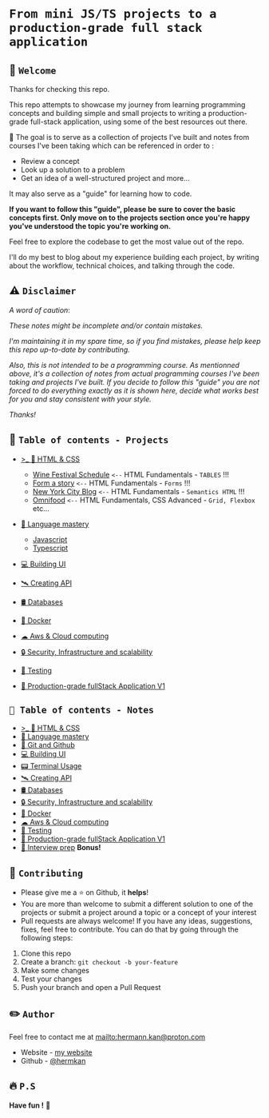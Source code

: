 # `From mini JS/TS projects to a production-grade full stack application`

## 🏁 `Welcome`

Thanks for checking this repo.

This repo attempts to showcase my journey from learning programming concepts and building simple and small projects to writing a production-grade full-stack application, using some of the best resources out there.

🎯 The goal is to serve as a collection of projects I've built and notes from courses I've been taking which can be referenced in order to :

- Review a concept
- Look up a solution to a problem
- Get an idea of a well-structured project and more...

It may also serve as a "guide" for learning how to code.

**If you want to follow this "guide", please be sure to cover the basic concepts first. Only move on to the projects section once you're happy you've understood the topic you're working on.**

Feel free to explore the codebase to get the most value out of the repo.

I'll do my best to blog about my experience building each project, by writing about the workflow, technical choices, and talking through the code.

## ⚠️ `Disclaimer`

_A word of caution_:

_These notes might be incomplete and/or contain mistakes._

_I'm maintaining it in my spare time, so if you find mistakes, please help keep this repo up-to-date by contributing._

_Also, this is not intended to be a programming course. As mentionned above, it's a collection of notes from actual programming courses I've been taking and projects I've built. If you decide to follow this "guide" you are not forced to do everything exactly as it is shown here, decide what works best for you and stay consistent with your style._

_Thanks!_

## 💼 `Table of contents - Projects`

- [>\_ 🎨 HTML & CSS](docs/1-html-css.md)

  - [Wine Festival Schedule](https://github.com/hermkan/code-journey-html/blob/main/01-wine-festival-schedule/wine-festival-schedule.readme.md) `<--` HTML Fundamentals - `TABLES` !!!
  - [Form a story](/projects/01-HTML-CSS/03-form/form-readme.md) `<--` HTML Fundamentals - `Forms` !!!
  - [New York City Blog](/projects/01-HTML-CSS/04-new-york-city-blog/new-york-city-readme.md) `<--` HTML Fundamentals - `Semantics HTML` !!!
  - [Omnifood](/projects/01-HTML-CSS/05-omnifood/omnifood-readme.md) `<--` HTML Fundamentals, CSS Advanced - `Grid, Flexbox` etc...

- [🥋 Language mastery](docs/2-language-mastery.md)

  - [Javascript](docs/2-language-mastery.md)
  - [Typescript](docs/2-language-mastery.md)

- [💻 Building UI](docs/3-building-ui.md)

- [🛰️ Creating API](docs/5-creating-api.md)

- [🛢️ Databases](docs/6-databases.md)
- [🐬 Docker](docs/7-docker.md)
- [☁ Aws & Cloud computing](docs/8-cloud-computing.md)
- [🔒 Security, Infrastructure and scalability](docs/9-security-infra-scalability.md)
- [🧪 Testing](docs/testing.md)
- [🏢 Production-grade fullStack Application V1](docs/10-production-grade-app.md)

## `💼 Table of contents - Notes`

- [>\_ 🎨 HTML & CSS](docs/1-html-css.md)
- [🥋 Language mastery](docs/2-language-mastery.md)
- [🌿 Git and Github](docs/2-git-github.md)
- [💻 Building UI](docs/3-building-ui.md)
- [📟 Terminal Usage](docs/4-terminal-usage.md)
- [🛰️ Creating API](docs/5-creating-api.md)
- [🛢️ Databases](docs/6-databases.md)
- [🔒 Security, Infrastructure and scalability](docs/9-security-infra-scalability.md)
- [🐬 Docker](docs/7-docker.md)
- [☁ Aws & Cloud computing](docs/8-cloud-computing.md)
- [🧪 Testing](docs/testing.md)
- [🏢 Production-grade fullStack Application V1](docs/10-production-grade-app.md)
- [🎤 Interview prep](docs/interview-prep.md) **Bonus!**

## 🍺 `Contributing`

- Please give me a :star: on Github, it **helps**!
- You are more than welcome to submit a different solution to one of the projects or submit a project around a topic or a concept of your interest
- Pull requests are always welcome! If you have any ideas, suggestions, fixes, feel free to contribute. You can do that by going through the following steps:

1. Clone this repo
2. Create a branch: `git checkout -b your-feature`
3. Make some changes
4. Test your changes
5. Push your branch and open a Pull Request

## ✏️ `Author`

Feel free to contact me at <mailto:hermann.kan@proton.com>

- Website - [my website](https://www.hkf.com)
- Github - [@hermkan](https://github.com/hermkan)

## 🔥 `P.S`

**Have fun !** 🚀
